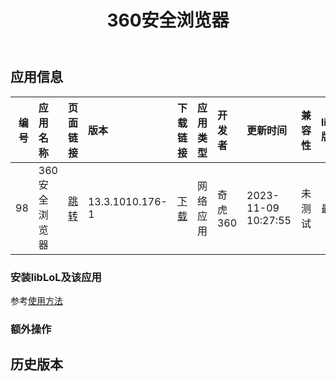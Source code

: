 ﻿---
id: 98
title: 360安全浏览器
toc: true
weight: 98
---

## 应用信息 
|   编号 | 应用名称     | 页面链接                                      | 版本              | 下载链接                                                                                             | 应用类型   | 开发者   | 更新时间                | 兼容性   | liblol版本   |
|-----:|:---------|:------------------------------------------|:----------------|:-------------------------------------------------------------------------------------------------|:-------|:------|:--------------------|:------|:-----------|
|   98 | 360安全浏览器 | [跳转](http://app.loongapps.cn/#/detail/98) | 13.3.1010.176-1 | [下载](http://113.24.212.22:8090/upload/file/browser360-cn-stable_13.3.1010.176-1_loongarch64.deb) | 网络应用   | 奇虎360 | 2023-11-09 10:27:55 | 未测试   | 最新         |
### 安装libLoL及该应用 
参考[使用方法](/docs/usage) 
### 额外操作 


## 历史版本 
 